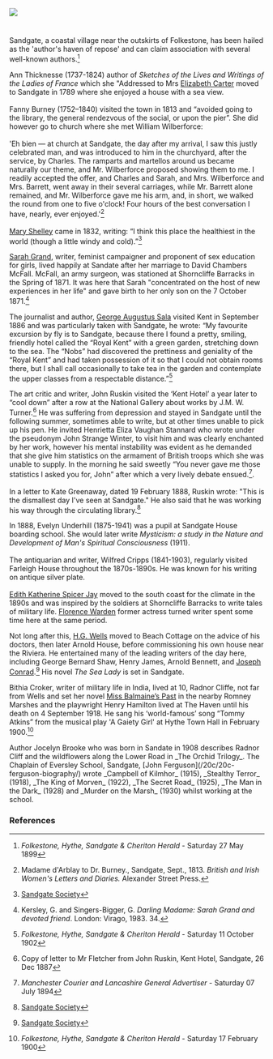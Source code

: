 <a href="https://dev.visual-essays.app"><img src="https://dev-visual-essays.netlify.app/images/ve-button.png"/></a> 
<param author="Michelle Crowther" banner="/images/banners/19c.jpg" layout="vtl" title="Sandgate" ve-config/>

<param aliases="Folkestone" eid="Q375314" ve-entity/>
<param aliases="Hythe" eid="Q967166" ve-entity/> 
<param aliases="Shorncliffe" eid="Q16900107" ve-entity/>

#

Sandgate, a coastal village near the outskirts of Folkestone, has been hailed as the 'author's haven of repose' and can claim association with several well-known authors.[^ref1] 
<param label="English's Guide to Folkestone, Sandgate, Hythe" url="https://stor.artstor.org/stor/04780929-4966-4142-b325-12a69d7ab094" ve-image/>

Ann Thicknesse (1737-1824) author of _Sketches of the Lives and Writings of the Ladies of France_ which she "Addressed to Mrs [Elizabeth Carter](/18c/18c-carter-biography) moved to Sandgate in 1789 where she enjoyed a house with a sea view.
<br/><br/>
Fanny Burney (1752–1840) visited the town in 1813 and “avoided going to the library, the general rendezvous of the social, or upon the pier”. She did however go to church where she met William Wilberforce:
<br/><br/>
'Eh bien — at church at Sandgate, the day after my arrival, I saw this justly celebrated man, and was introduced to him in the churchyard, after the service, by Charles. The ramparts and martellos around us became naturally our theme, and Mr. Wilberforce proposed showing them to me. I readily accepted the offer, and Charles and Sarah, and Mrs. Wilberforce and Mrs. Barrett, went away in their several carriages, while Mr. Barrett alone remained, and Mr. Wilberforce gave me his arm, and, in short, we walked the round from one to five o'clock! Four hours of the best conversation I have, nearly, ever enjoyed.'[^ref2] 
<br/><br/>
[Mary Shelley](https://kent-maps.online/19c/19c-shelleym-biography/) came in 1832, writing: “I think this place the healthiest in the world (though a little windy and cold).”[^ref3] 
<param ve-image-v2 manifest="https://iiif.juncture-digital.org/wc:Frances_d%27Arblay_%28%27Fanny_Burney%27%29_by_Edward_Francisco_Burney.jpg/manifest.json">

[Sarah Grand](/19c/19c-grand-biography), writer, feminist campaigner and proponent of sex education for girls, lived happily at Sandate after her marriage to David Chambers McFall. McFall, an army surgeon, was stationed at Shorncliffe Barracks in the Spring of 1871. It was here that Sarah "concentrated on the host of new experiences in her life" and gave birth to her only son on the 7 October 1871.[^ref4]
<param ve-image-v2 manifest="https://iiif.juncture-digital.org/wc:Sarah_Grand_profile.jpg/manifest.json">

The journalist and author, [George Augustus Sala](/19c/19c-sala-biography) visited Kent in September 1886 and was particularly taken with Sandgate, he wrote: “My favourite excursion by fly is to Sandgate, because there I found a pretty, smiling, friendly hotel called the “Royal Kent” with a green garden, stretching down to the sea. The “Nobs” had discovered the prettiness and geniality of the “Royal Kent” and had taken possession of it so that I could not obtain rooms there, but I shall call occasionally to take tea in the garden and contemplate the upper classes from a respectable distance.”[^ref5]  
<param ve-image-v2 manifest="https://iiif.juncture-digital.org/wc:GeorgeAugustusSala1828-1895.jpg/manifest.json">

The art critic and writer, John Ruskin visited the ‘Kent Hotel’ a year later to “cool down” after a row at the National Gallery about works by J.M. W. Turner.[^ref6]  He was suffering from depression and stayed in Sandgate until the following summer, sometimes able to write, but at other times unable to pick up his pen. He invited Henrietta Eliza Vaughan Stannard who wrote under the pseudonym John Strange Winter, to visit him and was clearly enchanted by her work, however his mental instability was evident as he demanded that she give him statistics on the armament of British troops which she was unable to supply. In the morning he said sweetly “You never gave me those statistics I asked you for, John” after which a very lively debate ensued.[^ref7]. 
<br/><br/>
In a letter to Kate Greenaway, dated 19 February 1888, Ruskin wrote: "This is the dismallest day I've seen at Sandgate." He also said that he was working his way through the circulating library.[^ref8]
<param ve-image-v2 manifest="https://iiif.juncture-digital.org/wc:John_Ruskin%2C_1882.jpg/manifest.json">

In 1888, Evelyn Underhill (1875-1941) was a pupil at Sandgate House boarding school. She would later write _Mysticism: a study in the Nature and Development of Man's Spiritual Consciousness_ (1911).
<br/><br/>
The antiquarian and writer, Wilfred Cripps (1841-1903), regularly visited Farleigh House throughout the 1870s-1890s. He was known for his writing on antique silver plate. 
<br/><br/>
[Edith Katherine Spicer Jay]( https://kent-maps.online/19c/19c-spicer-jay-biography/) moved to the south coast for the climate in the 1890s and was inspired by the soldiers at Shorncliffe Barracks to write tales of military life. [Florence Warden]( https://kent-maps.online/19c/19c-florence-warden-biography/) former actress turned writer spent some time here at the same period.  
<param attribution="Kent Maps Online Postcard Collection" label="1st Royal Scots Regt. at the Shorncliffe Barracks" url="https://stor.artstor.org/stor/071a49ae-7ac8-4b59-94ba-d7fdce39f57c" ve-image/> 

Not long after this, [H.G. Wells](https://kent-maps.online/20c/20c-wellshg-biography/ ) moved to Beach Cottage  on the advice of his doctors, then later Arnold House, before commissioning his own house near the Riviera. He entertained many of the leading writers of the day here, including George Bernard Shaw, Henry James, Arnold Bennett, and [Joseph Conrad]( https://kent-maps.online/19c/19c-conrad-biography/).[^ref9]  His novel _The Sea Lady_ is set in Sandgate.
<param ve-image-v2 manifest="https://iiif.juncture-digital.org/gh:kent-map/images/placesqz/spade%20MJC.jpg/manifest.json">

Bithia Croker, writer of military life in India, lived at 10, Radnor Cliffe, not far from Wells and set her novel [Miss Balmaine’s Past]( https://kent-maps.online/19c/19c-croker-missbalmaine/) in the nearby Romney Marshes and the playwright Henry Hamilton lived at The Haven until his death on 4 September 1918. He sang his ‘world-famous’ song “Tommy Atkins” from the musical play 'A Gaiety Girl' at Hythe Town Hall in February 1900.[^ref10] 
<param attribution="Photographed by Martin Crowther" label="Home of Bithia Croker" url="https://stor.artstor.org/stor/4cee51d5-7884-4217-9dda-d92840561842" ve-image/>
Author Jocelyn Brooke who was born in Sandate in 1908 describes Radnor Cliff and the  wildflowers along the Lower Road in _The Orchid Trilogy_.
The Chaplain of Eversley School, Sandgate, [John Ferguson](/20c/20c-ferguson-biography/) wrote _Campbell of Kilmhor_ (1915), _Stealthy Terror_ (1918), _The King of Morven_ (1922), _The Secret Road_ (1925), _The Man in the Dark_ (1928) and _Murder on the Marsh_ (1930) whilst working at the school.

### References

[^ref1]: _Folkestone, Hythe, Sandgate &amp; Cheriton Herald_ - Saturday 27 May 1899
[^ref2]: Madame d'Arblay to Dr. Burney., Sandgate, Sept., 1813. _British and Irish Women's Letters and Diaries._ Alexander Street Press.
[^ref3]: [Sandgate Society](http://archive.sandgatesociety.com/uploads/document/5cfe41f2aa233.pdf)
[^ref4]: Kersley, G. and Singers-Bigger, G. _Darling Madame: Sarah Grand and devoted friend_. London: Virago, 1983. 34.
[^ref5]: _Folkestone, Hythe, Sandgate &amp; Cheriton Herald_ - Saturday 11 October 1902
[^ref6]: Copy of letter to Mr Fletcher from John Ruskin, Kent Hotel, Sandgate,  26 Dec 1887
[^ref7]: _Manchester Courier and Lancashire General Advertiser_ - Saturday 07 July 1894
[^ref8]: [Sandgate Society](http://archive.sandgatesociety.com/uploads/document/5cfe304a90572.jpg)
[^ref9]: [Sandgate Society](http://archive.sandgatesociety.com/uploads/document/5cfe37053d8f1.pdf)
[^ref10]: _Folkestone, Hythe, Sandgate &amp; Cheriton Herald_ - Saturday 17 February 1900

